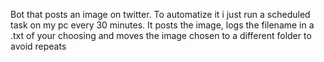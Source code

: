 Bot that posts an image on twitter. To automatize it i just run a scheduled task on my pc every 30 minutes.
It posts the image, logs the filename in a .txt of your choosing and moves the image chosen to a different folder to avoid repeats
